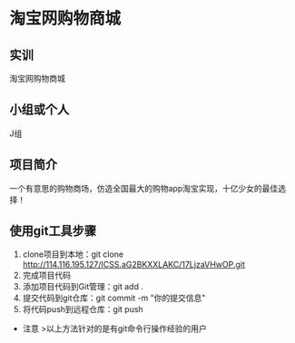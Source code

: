 # 淘宝网购物商城
## 实训
淘宝网购物商城
## 小组或个人
J组
## 项目简介
一个有意思的购物商场，仿造全国最大的购物app淘宝实现，十亿少女的最佳选择！
## 使用git工具步骤

1. clone项目到本地：git clone http://114.116.195.127/ICSS.aG2BKXXLAKC/17LjzaVHwOP.git
2. 完成项目代码
3. 添加项目代码到Git管理：git add .
4. 提交代码到git仓库：git commit -m "你的提交信息"
5. 将代码push到远程仓库：git push 
* 注意   >以上方法针对的是有git命令行操作经验的用户